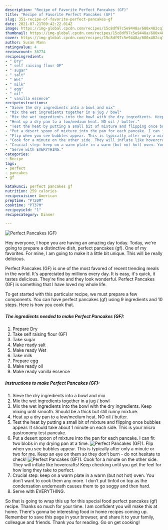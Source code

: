 ```yaml
---
description: "Recipe of Favorite Perfect Pancakes (GF)"
title: "Recipe of Favorite Perfect Pancakes (GF)"
slug: 351-recipe-of-favorite-perfect-pancakes-gf
date: 2021-07-21T09:42:22.014Z
image: https://img-global.cpcdn.com/recipes/15c8df97c5e9448a/680x482cq70/perfect-pancakes-gf-recipe-main-photo.jpg
thumbnail: https://img-global.cpcdn.com/recipes/15c8df97c5e9448a/680x482cq70/perfect-pancakes-gf-recipe-main-photo.jpg
cover: https://img-global.cpcdn.com/recipes/15c8df97c5e9448a/680x482cq70/perfect-pancakes-gf-recipe-main-photo.jpg
author: Susan Mann
ratingvalue: 4
reviewcount: 36774
recipeingredient:
- " Dry"
- " self raising flour GF"
- " sugar"
- " salt"
- " Wet"
- " milk"
- " egg"
- " oil"
- " vanilla essence"
recipeinstructions:
- "Sieve the dry ingredients into a bowl and mix"
- "Mix the wet ingredients together in a jug / bowl"
- "Mix the wet ingredients into the bowl with the dry ingredients. Keep mixing until smooth. Should be a thick but still runny mixture."
- "Heat up a dry pan to a low/medium heat. NO oil / butter."
- "Test the heat by putting a small bit of mixture and flipping once bubbles appear. It should take about 1 minute on each side. This is your micro gastronomy test pancake."
- "Put a desert spoon of mixture into the pan for each pancake. I can fit two blobs in my drying pan at a time."
- "Flip when you see bubbles appear. This is typically after only a minute or two for me. Keep an eye on them so they don’t burn - do not hesitate to check!"
- "Cook for a minute on the other side. They will inflate like hovercrafts! Keep checking until you get the feel for how long they take to perfect."
- "Crucial step: keep on a warm plate in a warm (but not hot) oven. You don’t want to cook them any more. I don’t put tinfoil on top as the condensation underneath causes them to go soggy and then hard."
- "Serve with EVERYTHING."
categories:
- Recipe
tags:
- perfect
- pancakes
- gf

katakunci: perfect pancakes gf 
nutrition: 259 calories
recipecuisine: American
preptime: "PT20M"
cooktime: "PT37M"
recipeyield: "1"
recipecategory: Dinner

---
```



![Perfect Pancakes (GF)](https://img-global.cpcdn.com/recipes/15c8df97c5e9448a/680x482cq70/perfect-pancakes-gf-recipe-main-photo.jpg)

Hey everyone, I hope you are having an amazing day today. Today, we're going to prepare a distinctive dish, perfect pancakes (gf). One of my favorites. For mine, I am going to make it a little bit unique. This will be really delicious.

Perfect Pancakes (GF) is one of the most favored of recent trending meals in the world. It's appreciated by millions every day. It is easy, it's quick, it tastes delicious. They're fine and they look wonderful. Perfect Pancakes (GF) is something that I have loved my whole life.




To get started with this particular recipe, we must prepare a few components. You can have perfect pancakes (gf) using 9 ingredients and 10 steps. Here is how you cook that.

<!--inarticleads1-->

##### The ingredients needed to make Perfect Pancakes (GF):

1. Prepare  Dry
1. Take  self raising flour (GF)
1. Take  sugar
1. Make ready  salt
1. Make ready  Wet
1. Take  milk
1. Prepare  egg
1. Make ready  oil
1. Make ready  vanilla essence




<!--inarticleads2-->

##### Instructions to make Perfect Pancakes (GF):

1. Sieve the dry ingredients into a bowl and mix
1. Mix the wet ingredients together in a jug / bowl
1. Mix the wet ingredients into the bowl with the dry ingredients. Keep mixing until smooth. Should be a thick but still runny mixture.
1. Heat up a dry pan to a low/medium heat. NO oil / butter.
1. Test the heat by putting a small bit of mixture and flipping once bubbles appear. It should take about 1 minute on each side. This is your micro gastronomy test pancake.
1. Put a desert spoon of mixture into the pan for each pancake. I can fit two blobs in my drying pan at a time.
<img src="//assets-global.cpcdn.com/assets/icons/button_play-2c75c40dde080a61004c1f40b05d8f140eaff45d7e9e6481dc71c63d2e7c4909.png" alt="Perfect Pancakes (GF)">1. Flip when you see bubbles appear. This is typically after only a minute or two for me. Keep an eye on them so they don’t burn - do not hesitate to check!
<img src="//assets-global.cpcdn.com/assets/icons/button_play-2c75c40dde080a61004c1f40b05d8f140eaff45d7e9e6481dc71c63d2e7c4909.png" alt="Perfect Pancakes (GF)">1. Cook for a minute on the other side. They will inflate like hovercrafts! Keep checking until you get the feel for how long they take to perfect.
1. Crucial step: keep on a warm plate in a warm (but not hot) oven. You don’t want to cook them any more. I don’t put tinfoil on top as the condensation underneath causes them to go soggy and then hard.
1. Serve with EVERYTHING.




So that is going to wrap this up for this special food perfect pancakes (gf) recipe. Thanks so much for your time. I am confident you will make this at home. There's gonna be interesting food in home recipes coming up. Remember to save this page in your browser, and share it to your family, colleague and friends. Thank you for reading. Go on get cooking!
